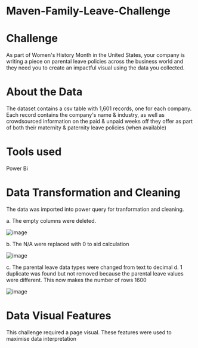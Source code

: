 # Maven-Family-Leave-Challenge

# Challenge

As part of Women's History Month in the United States, your company is writing a piece on parental leave policies across the business world and they need you to create an impactful visual using the data you collected.

# About the Data
The dataset contains a csv table with 1,601 records, one for each company. Each record contains the company's name & industry, as well as crowdsourced information on the paid & unpaid weeks off they offer as part of both their maternity & paternity leave policies (when available)

# Tools used
Power Bi

# Data Transformation and Cleaning

The data was imported into power query for tranformation and cleaning. 

a. The empty columns were deleted.

![image](https://user-images.githubusercontent.com/128192166/232872646-4bb0f668-9086-411c-962d-d57a13c846ca.png)

b. The N/A were replaced with 0 to aid calculation

![image](https://user-images.githubusercontent.com/128192166/232874675-8b78bd5d-d0bb-45e1-8ae9-94444e2ce067.png)

c. The parental leave data types were changed from text to decimal
d. 1 duplicate was found but not removed because the parental leave values were different. This now makes the number of rows 1600

![image](https://user-images.githubusercontent.com/128192166/232880485-de8f20fc-69a6-4481-8b9b-e71c44c34e1d.png)


# Data Visual Features
This challenge required a page visual. These features were used to maximise data interpretation


